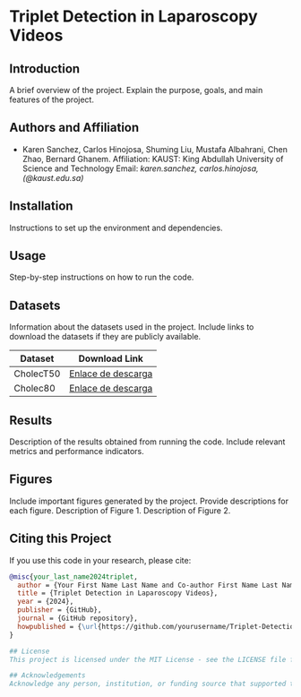 # Triplet Detection in Laparoscopy Videos

## Introduction
A brief overview of the project. Explain the purpose, goals, and main features of the project.

## Authors and Affiliation
- Karen Sanchez, Carlos Hinojosa, Shuming Liu, Mustafa Albahrani, Chen Zhao, Bernard Ghanem.
Affiliation: KAUST: King Abdullah University of Science and Technology
Email: *karen.sanchez, carlos.hinojosa, (@kaust.edu.sa)* 

## Installation
Instructions to set up the environment and dependencies.

## Usage
Step-by-step instructions on how to run the code.

## Datasets
Information about the datasets used in the project. Include links to download the datasets if they are publicly available.

| Dataset              | Download Link                                        |
|----------------------| -----------------------------------------------------|
| CholecT50            | [Enlace de descarga](https://example.com/dataset1)   |
| Cholec80             | [Enlace de descarga](https://example.com/dataset1)   |


## Results
Description of the results obtained from running the code. Include relevant metrics and performance indicators.

## Figures
Include important figures generated by the project. Provide descriptions for each figure.
Description of Figure 1.
Description of Figure 2.

## Citing this Project
If you use this code in your research, please cite:

```bibtex
@misc{your_last_name2024triplet,
  author = {Your First Name Last Name and Co-author First Name Last Name},
  title = {Triplet Detection in Laparoscopy Videos},
  year = {2024},
  publisher = {GitHub},
  journal = {GitHub repository},
  howpublished = {\url{https://github.com/yourusername/Triplet-Detection-Laparoscopy}},
}

## License
This project is licensed under the MIT License - see the LICENSE file for details.

## Acknowledgements
Acknowledge any person, institution, or funding source that supported the project.
